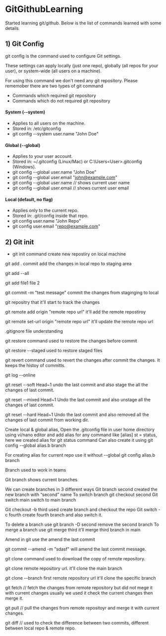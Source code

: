 # GitGithubLearning

Started learning git/github. Below is the list of commands learned with some details

## 1) Git Config
git config is the command used to configure Git settings.

These settings can apply locally (just one repo), globally (all repos for your user), or system-wide (all users on a machine).

For using this command we don't need any git repository. 
Please rememober there are two types of git command
- Commands which required git repository
- Commands which do not required git repository

#### System (--system)
- Applies to all users on the machine.
- Stored in: /etc/gitconfig
- git config --system user.name "John Doe"

#### Global (--global)
- Applies to your user account.
- Stored in: ~/.gitconfig (Linux/Mac) or C:\Users\<User>\.gitconfig (Windows).
- git config --global user.name "John Doe"
- git config --global user.email "john@example.com"
- git config --global user.name // shows current user name
- git config --global user.email // shows current user email

#### Local (default, no flag)
- Applies only to the current repo.
- Stored in: .git/config inside that repo.
- git config user.name "John Repo"
- git config user.email "repo@example.com"

## 2) Git init
- git init command create new repostiry on local machine

git add .  commit add the changes in local repo to staging area

git add --all

git add file1 file 2

git commit -m "test message"  commit the changes from staginging to local 

git repositry that it'll start to track the changes

git remote add origin "remote repo url"  it'll add the remote repostiroy 

git remote set-url origin "remote repo url" it'll update the remote repo url

.gitignore file understanding

git restore command used to restore the changes before commit

git restore --staged used to restore staged files

git revert command used to revert the changes after commit the changes. It keeps the histoy
of committs.

git log --online 

git reset --soft Head~1 undo the last commit and also stage the all the changes of last commit.

git reset --mixed Head~1 Undo the last commit and also unstage all the changes of last commit.

git reset --hard Head~1   Undo the last commit and also removed all the changes of last commit from working dir. 

Create local & global alias, Open the .gitconfig file in user home directory using vi/nano editor and 
add alias for any command like [alias] st = status, here we created alias for git status command
Can also create it using git config --global alias.b branch

For creating alias for current repo use it without --global git config alias.b branch

Branch used to work in teams

Git branch shows current branches

We can create branches in 3 different ways
Git branch second created the new branch with “second” name
To switch branch git checkout second 
Git switch main switch to main branch 

Git checkout -b third used create branch and checkout the repo
Git switch -c fourth create fourth branch and also switch it.

To delete a branch use git branch -D second remove the second branch
To merge a branch use git merge third it’ll merge third branch in main

Amend in git use the amend the last commit

git commit --amend -m "sdasf" will amend the last commit message.

git clone command used to download the copy of remote repository.

git clone remote repository url. it'll clone the main branch

git clone --branch first remote repository url it'll clone the specific branch

git fetch // fetch the changes from remote repository but did not mege it with current changes
usually we used it check the current changes then merge it. 

git pull // pull the changes from remote repositoyr and merge it with current changes.

git diff // used to check the difference between two commits, different between local repo & remote repo.





